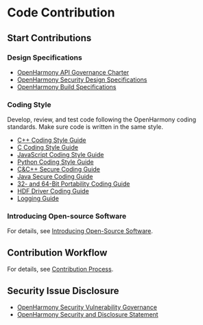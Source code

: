 # Code Contribution

## Start Contributions

### Design Specifications

-   [OpenHarmony API Governance Charter](../design/OpenHarmony-API-governance.md)
-   [OpenHarmony Security Design Specifications](OpenHarmony-security-design-guide.md)
-   [OpenHarmony Build Specifications](https://gitee.com/openharmony/community/blob/master/sig/sig-buildsystem/sig-build-system.md)

### Coding Style

Develop, review, and test code following the OpenHarmony coding standards. Make sure code is written in the same style.

-   [C++ Coding Style Guide](OpenHarmony-cpp-coding-style-guide.md)
-   [C Coding Style Guide](OpenHarmony-c-coding-style-guide.md)
-   [JavaScript Coding Style Guide](OpenHarmony-JavaScript-coding-style-guide.md) 
-   [Python Coding Style Guide](https://pep8.org/)
-   [C&C++ Secure Coding Guide](OpenHarmony-c-cpp-secure-coding-guide.md)
-   [Java Secure Coding Guide](OpenHarmony-Java-secure-coding-guide.md)
-   [32- and 64-Bit Portability Coding Guide](OpenHarmony-64bits-coding-guide.md)
-   [HDF Driver Coding Guide](OpenHarmony-hdf-coding-guide.md)
-   [Logging Guide](OpenHarmony-Log-guide.md)

### Introducing Open-source Software 

For details, see [Introducing Open-Source Software](introducing-open-source-software.md).

## Contribution Workflow

For details, see [Contribution Process](contribution-process.md).

## Security Issue Disclosure

-   [OpenHarmony Security Vulnerability Governance](https://gitee.com/openharmony/security/blob/master/en/security-process/README.md)
-   [OpenHarmony Security and Disclosure Statement](https://gitee.com/openharmony/security/blob/master/en/security-process/security-disclosure.md)


